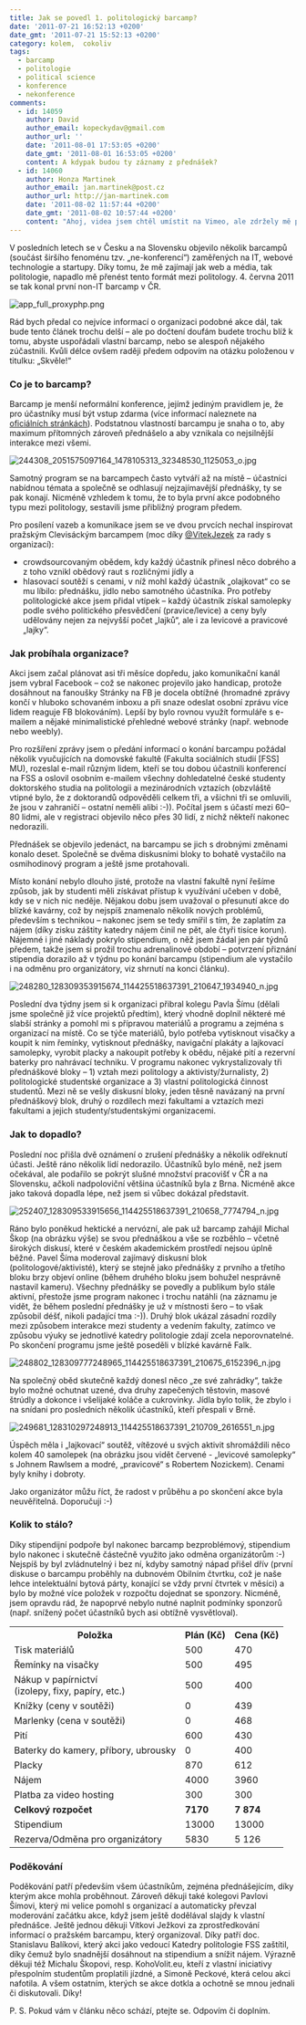 ```yaml
---
title: Jak se povedl 1. politologický barcamp?
date: '2011-07-21 16:52:13 +0200'
date_gmt: '2011-07-21 15:52:13 +0200'
category: kolem,  cokoliv
tags:
  - barcamp
  - politologie
  - political science
  - konference
  - nekonference
comments:
  - id: 14059
    author: David
    author_email: kopeckydav@gmail.com
    author_url: ''
    date: '2011-08-01 17:53:05 +0200'
    date_gmt: '2011-08-01 16:53:05 +0200'
    content: A kdypak budou ty záznamy z přednášek?
  - id: 14060
    author: Honza Martinek
    author_email: jan.martinek@post.cz
    author_url: http://jan-martinek.com
    date: '2011-08-02 11:57:44 +0200'
    date_gmt: '2011-08-02 10:57:44 +0200'
    content: "Ahoj, videa jsem chtěl umístit na Vimeo, ale zdržely mě problémy s platební kartou - nakonec jsem se na to vykašlal a nahrávám videa přes běžný účet. Takže každý týden by se mělo objevit nové video na stránce http://www.vimeo.com/album/1657552\r\n\r\nJak budu mít chvilku, začnu ty odkazy házet na FB a domluvím se s přednášejícími, aby to šlo prolinkovat se slajdy."
---
```

<p>V posledních letech se v Česku a na Slovensku objevilo několik barcampů (součást širšího fenoménu tzv. „ne-konferencí“) zaměřených na IT, webové technologie a startupy. Díky tomu, že mě zajímají jak web a média, tak politologie, napadlo mě přenést tento formát mezi politology. 4. června 2011 se tak konal první non-IT barcamp v ČR. </p>
<p><img src='/assets/migrated/wp-uploads/2011/07/app_full_proxyphp.png' alt='app_full_proxyphp.png' /></p>
<p>Rád bych předal co nejvíce informací o organizaci podobné akce dál, tak bude tento článek trochu delší – ale po dočtení doufám budete trochu blíž k tomu, abyste uspořádali vlastní barcamp, nebo se alespoň nějakého zúčastnili. Kvůli délce ovšem raději předem odpovím na otázku položenou v titulku: „Skvěle!“</p>
<h3>Co je to barcamp?</h3>
<p>Barcamp je menší neformální konference, jejímž jediným pravidlem je, že pro účastníky musí být vstup zdarma (více informací naleznete na <a href="http://barcamp.org/">oficiálních stránkách</a>). Podstatnou vlastností barcampu je snaha o to, aby maximum přítomných zároveň přednášelo a aby vznikala co nejsilnější interakce mezi všemi. </p>
<p><img src='/assets/migrated/wp-uploads/2011/07/244308_2051575097164_1478105313_32348530_1125053_o.jpg' alt='244308_2051575097164_1478105313_32348530_1125053_o.jpg' /></p>
<p>Samotný program se na barcampech často vytváří až na místě – účastníci nabídnou témata a společně se odhlasují nejzajímavější přednášky, ty se pak konají. Nicméně vzhledem k tomu, že to byla první akce podobného typu mezi politology, sestavili jsme přibližný program předem.</p>
<p>Pro posílení vazeb a komunikace jsem se ve dvou prvcích nechal inspirovat pražským Clevisáckým barcampem (moc díky <a href="http://twitter.com/#!/VitekJezek">@VitekJezek</a> za rady s organizací):</p>
<ul>
<li>crowdsourcovaným obědem, kdy každý účastník přinesl něco dobrého a z toho vznikl obědový raut s rozličnými jídly a</li>
<li>hlasovací soutěží s cenami, v níž mohl každý účastník „olajkovat“ co se mu líbilo: přednášku, jídlo nebo samotného účastníka. Pro potřeby politologické akce jsem přidal vtípek – každý účastník získal samolepky podle svého politického přesvědčení (pravice/levice) a ceny byly udělovány nejen za nejvyšší počet „lajků“, ale i za levicové a pravicové „lajky“.</li>
</ul>
<h3>Jak probíhala organizace?</h3>
<p>Akci jsem začal plánovat asi tři měsíce dopředu, jako komunikační kanál jsem vybral Facebook – což se nakonec projevilo jako handicap, protože dosáhnout na fanoušky Stránky na FB je docela obtížné (hromadné zprávy končí v hluboko schovaném inboxu a při snaze odeslat osobní zprávu více lidem reaguje FB blokováním). Lepší by bylo rovnou využít formuláře s e-mailem a nějaké minimalistické přehledné webové stránky (např. webnode nebo weebly). </p>
<p>Pro rozšíření zprávy jsem o předání informací o konání barcampu požádal několik vyučujících na domovské fakultě (Fakulta sociálních studií [FSS] MU), rozeslal e-mail různým lidem, kteří se tou dobou účastnili konferencí na FSS a oslovil osobním e-mailem všechny dohledatelné české studenty doktorského studia na politologii a mezinárodních vztazích (obzvláště vtipné bylo, že z doktorandů odpověděli celkem tři, a všichni tři se omluvili, že jsou v zahraničí – ostatní neměli alibi :-)). Počítal jsem s účastí mezi 60–80 lidmi, ale v registraci objevilo něco přes 30 lidí, z nichž někteří nakonec nedorazili. </p>
<p>Přednášek se objevilo jedenáct, na barcampu se jich s drobnými změnami konalo deset. Společně se dvěma diskusními bloky to bohatě vystačilo na osmihodinový program a ještě jsme protahovali.</p>
<p>Místo konání nebylo dlouho jisté, protože na vlastní fakultě nyní řešíme způsob, jak by studenti měli získávat přístup k využívání učeben v době, kdy se v nich nic neděje. Nějakou dobu jsem uvažoval o přesunutí akce do blízké kavárny, což by nejspíš znamenalo několik nových problémů, především s technikou – nakonec jsem se tedy smířil s tím, že zaplatím za nájem (díky zisku záštity katedry nájem činil ne pět, ale čtyři tisíce korun). Nájemné i jiné náklady pokrylo stipendium, o něž jsem žádal jen pár týdnů předem, takže jsem si prožil trochu adrenalinové období – potvrzení přiznání stipendia dorazilo až v týdnu po konání barcampu (stipendium ale vystačilo i na odměnu pro organizátory, viz shrnutí na konci článku).</p>
<p><img src='/assets/migrated/wp-uploads/2011/07/248280_128309353915674_114425518637391_210647_1934940_n.jpg' alt='248280_128309353915674_114425518637391_210647_1934940_n.jpg' /></p>
<p>Poslední dva týdny jsem si k organizaci přibral kolegu Pavla Šímu (dělali jsme společně již více projektů předtím), který vhodně doplnil některé mé slabší stránky a pomohl mi s přípravou materiálů a programu a zejména s organizací na místě. Co se týče materiálů, bylo potřeba vytisknout visačky a koupit k nim řemínky, vytisknout přednášky, navigační plakáty a lajkovací samolepky, vyrobit placky a nakoupit potřeby k obědu, nějaké pití a rezervní baterky pro nahrávací techniku. V programu nakonec vykrystalizovaly tři přednáškové bloky – 1) vztah mezi politology a aktivisty/žurnalisty, 2) politologické studentské organizace a 3) vlastní politologická činnost studentů. Mezi ně se vešly diskusní bloky, jeden těsně navázaný na první přednáškový blok, druhý o rozdílech mezi fakultami a vztazích mezi fakultami a jejich studenty/studentskými organizacemi.</p>
<h3>Jak to dopadlo?</h3>
<p>Poslední noc přišla dvě oznámení o zrušení přednášky a několik odřeknutí účasti. Ještě ráno několik lidí nedorazilo. Účastníků bylo méně, než jsem očekával, ale podařilo se pokrýt slušné množství pracovišť v ČR a na Slovensku, ačkoli nadpoloviční většina účastníků byla z Brna. Nicméně akce jako taková dopadla lépe, než jsem si vůbec dokázal představit.</p>
<p><img src='/assets/migrated/wp-uploads/2011/07/252407_128309533915656_114425518637391_210658_7774794_n.jpg' alt='252407_128309533915656_114425518637391_210658_7774794_n.jpg' /></p>
<p>Ráno bylo poněkud hektické a nervózní, ale pak už barcamp zahájil Michal Škop (na obrázku výše) se svou přednáškou a vše se rozběhlo – včetně širokých diskusí, které v českém akademickém prostředí nejsou úplně běžné. Pavel Šíma moderoval zajímavý diskusní blok (politologové/aktivisté), který se stejně jako přednášky z prvního a třetího bloku brzy objeví online (během druhého bloku jsem bohužel nesprávně nastavil kameru). Všechny přednášky se povedly a publikum bylo stále aktivní, přestože jsme program nakonec i trochu natáhli (na záznamu je vidět, že během poslední přednášky je už v místnosti šero – to však způsobil déšť, nikoli padající tma :-)). Druhý blok ukázal zásadní rozdíly mezi způsobem interakce mezi studenty a vedením fakulty, zatímco ve způsobu výuky se jednotlivé katedry politologie zdají zcela neporovnatelné. Po skončení programu jsme ještě poseděli v blízké kavárně Falk.</p>
<p><img src='/assets/migrated/wp-uploads/2011/07/248802_128309777248965_114425518637391_210675_6152396_n.jpg' alt='248802_128309777248965_114425518637391_210675_6152396_n.jpg' /></p>
<p>Na společný oběd skutečně každý donesl něco „ze své zahrádky“, takže bylo možné ochutnat uzené, dva druhy zapečených těstovin, masové štrúdly a dokonce i všelijaké koláče a cukrovinky. Jídla bylo tolik, že zbylo i na snídani pro posledních několik účastníků, kteří přespali v Brně. </p>
<p><img src='/assets/migrated/wp-uploads/2011/07/249681_128310297248913_114425518637391_210709_2616551_n.jpg' alt='249681_128310297248913_114425518637391_210709_2616551_n.jpg' /></p>
<p>Úspěch měla i „lajkovací“ soutěž, vítězové u svých aktivit shromáždili něco kolem 40 samolepek (na obrázku jsou vidět červené - „levicové samolepky“ s Johnem Rawlsem a modré, „pravicové“ s Robertem Nozickem). Cenami byly knihy i dobroty.</p>
<p>Jako organizátor můžu říct, že radost v průběhu a po skončení akce byla neuvěřitelná. Doporučuji :-)</p>
<h3>Kolik to stálo?</h3>
<p>Díky stipendijní podpoře byl nakonec barcamp bezproblémový, stipendium bylo nakonec i skutečně částečně využito jako odměna organizátorům :-) Nejspíš by byl zvládnutelný i bez ní, kdyby samotný nápad přišel dřív (první diskuse o barcampu proběhly na dubnovém Obilním čtvrtku, což je naše lehce intelektuální bytová párty, konající se vždy první čtvrtek v měsíci) a bylo by možné více položek v rozpočtu dojednat se sponzory. Nicméně, jsem opravdu rád, že napoprvé nebylo nutné naplnit podmínky sponzorů (např. snížený počet účastníků bych asi obtížně vysvětloval).</p>
<style>
table td {<br />
 border: 1px solid #ccc;<br />
 padding: .3em 1em;<br />
}<br />
</style>
<table style="border-collapse: collapse;">
<tr>
<th>Položka</th>
<th>Plán (Kč)</th>
<th>Cena (Kč)</th>
</tr>
<tr>
<td>Tisk materiálů</td>
<td>	500</td>
<td>470</td>
</tr>
<tr>
<td>Řemínky na visačky</td>
<td>	500</td>
<td>495</td>
</tr>
<tr>
<td>Nákup v papírnictví<br> (izolepy, fixy, papíry, etc.)</td>
<td>500</td>
<td>400</td>
</tr>
<tr>
<td>Knížky (ceny v soutěži)</td>
<td>	0</td>
<td>439</td>
</tr>
<tr>
<td>Marlenky (cena v soutěži)</td>
<td>0</td>
<td>468</td>
</tr>
<tr>
<td>Pití</td>
<td>	600</td>
<td>430</td>
</tr>
<tr>
<td>Baterky do kamery, příbory, ubrousky</td>
<td>0</td>
<td>400</td>
</tr>
<tr>
<td>Placky</td>
<td>	870</td>
<td>	612 </td>
</tr>
<tr>
<td>Nájem</td>
<td>	4000</td>
<td>3960 </td>
</tr>
<tr>
<td>Platba za video hosting</td>
<td>	300</td>
<td>300 </td>
</tr>
<tr>
<td><strong>Celkový rozpočet</strong></td>
<td><strong>7170</strong></td>
<td><strong>7 874</strong></td>
</tr>
<tr>
<td>Stipendium</td>
<td>13000</td>
<td>13000 </td>
</tr>
<tr>
<td>Rezerva/Odměna pro organizátory</td>
<td>5830</td>
<td>5 126</td>
</tr>
</table>
<h3>Poděkování</h3>
<p>Poděkování patří především všem účastníkům, zejména přednášejícím, díky kterým akce mohla proběhnout. Zároveň děkuji také kolegovi Pavlovi Šímovi, který mi velice pomohl s organizací a automaticky převzal moderování začátku akce, když jsem ještě dodělával slajdy k vlastní přednášce. Ještě jednou děkuji Vítkovi Ježkovi za zprostředkování informací o pražském barcampu, který organizoval. Díky patří doc. Stanislavu Balíkovi, který akci jako vedoucí Katedry politologie FSS zaštítil, díky čemuž bylo snadnější dosáhnout na stipendium a snížit nájem. Výrazně děkuji též Michalu Škopovi, resp. KohoVolit.eu, kteří z vlastní iniciativy přespolním studentům proplatili jízdné, a Simoně Peckové, která celou akci nafotila. A všem ostatním, kterých se akce dotkla a ochotně se mnou jednali či diskutovali. Díky!</p>
<p>P. S. Pokud vám v článku něco schází, ptejte se. Odpovím či doplním.</p>
